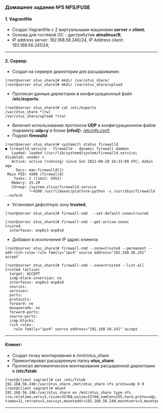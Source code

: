 ### Домашнее задание №5 NFS/FUSE
#### 1. Vagrantfile
* Создал Vagrantfile с 2 виртуальными машинами __server__ и __client__;
* Основа для гостевой ОС - дистрибутив __almalinux/8__;
* IP address server: 192.168.56.240/24, IP Address client: 192.168.56.241/24;
____

#### 2. Сервер:
* Создал на сервере директории для расшаривания:
```console
[root@server otus_share]# mkdir /var/otus_share/  
[root@server otus_share]# mkdir /var/otus_share/upload  
```
* Прописал данные директории в конфигурационный файл __/etc/exports__:
```console
[root@server otus_share]# cat /etc/exports  
/var/otus_share *(rw)  
/var/otus_share/upload *(rw)  
```
* Включил использование протокола __UDP__ в конфигурационном файле (параметр __udp=y__ в блоке __[nfsd]__): [/etc/nfs.conf](https://github.com/uNkindy/Otus_Unit_5_NFS/blob/main/nfs.conf);
* Поднял __firewalld__
```console
[root@server otus_share]# systemctl status firewalld  
● firewalld.service - firewalld - dynamic firewall daemon  
   Loaded: loaded (/usr/lib/systemd/system/firewalld.service; disabled; vendor >  
   Active: active (running) since Sun 2022-08-28 16:33:09 UTC; 42min ago  
     Docs: man:firewalld(1)  
 Main PID: 4500 (firewalld)  
    Tasks: 2 (limit: 5952)  
   Memory: 25.1M  
   CGroup: /system.slice/firewalld.service  
           └─4500 /usr/libexec/platform-python -s /usr/sbin/firewalld --nofork   
```
           
* Установил дефолтную зону __trusted__;
```console
[root@server otus_share]# firewall-cmd  --set-default-zone=trusted  

[root@server otus_share]# firewall-cmd --get-active-zones  
trusted  
  interfaces: enp0s3 enp0s8  
```  
* Добавил в исключение IP адрес клиента:
```console
[root@server otus_share]# firewall-cmd --zone=trusted --permanent --add-rich-rule='rule family="ipv4" source address="192.168.56.241" accept'

[root@server otus_share]# firewall-cmd --zone=trusted --list-all  
trusted (active)  
  target: ACCEPT  
  icmp-block-inversion: no  
  interfaces: enp0s3 enp0s8  
  sources:   
  services:   
  ports:   
  protocols:   
  forward: no  
  masquerade: no  
  forward-ports:   
  source-ports:   
  icmp-blocks:   
  rich rules:   
	rule family="ipv4" source address="192.168.56.241" accept  
```
____

#### Клиент:
* Создал точку монтирования в /mnt/otus_share.
* Примонтировал расшаренную папку __otus_share__:
* Прописал автоматическое монтирование расшаренной директории в __/etc/fstab__:
```console
[root@client vagrant]# cat /etc/fstab   
192.168.56.240:/var/otus_share /mnt/otus_share nfs proto=udp 0 0  
[root@client vagrant]# mount
192.168.56.240:/var/otus_share on /mnt/otus_share type nfs   (rw,relatime,vers=3,rsize=32768,wsize=32768,namlen=255,hard,proto=udp, timeo=11,retrans=3,sec=sys,mountaddr=192.168.56.240,mountvers=3,mountport=20048,mountproto=udp,local_lock=none,addr=192.168.56.240) 
```
____




